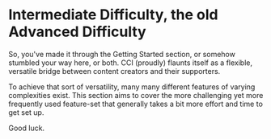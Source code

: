 Intermediate Difficulty, the old Advanced Difficulty
====================================================

So, you've made it through the Getting Started section, or somehow stumbled your way here, or both. CCI (proudly) flaunts itself as a flexible, versatile bridge between content creators and their supporters.

To achieve that sort of versatility, many many different features of varying complexities exist. This section aims to cover the more challenging yet more frequently used feature-set that generally takes a bit more effort and time to get set up.

Good luck.
